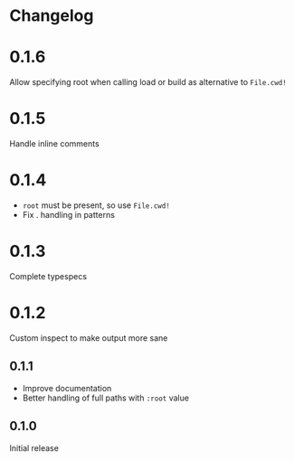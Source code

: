 # Changelog

# 0.1.6

Allow specifying root when calling load or build as alternative to `File.cwd!`

# 0.1.5

Handle inline comments

# 0.1.4

- `root` must be present, so use `File.cwd!`
- Fix . handling in patterns

# 0.1.3

Complete typespecs

# 0.1.2

Custom inspect to make output more sane

## 0.1.1

- Improve documentation
- Better handling of full paths with `:root` value

## 0.1.0

Initial release
